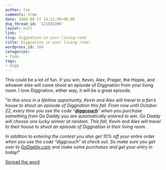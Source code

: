```yaml
---
author: tim
comments: true
date: 2008-09-17 14:23:00+00:00
dsq_thread_id: '121581396'
layout: post
link: ''
slug: diggnation-in-your-living-room
title: Diggnation in your living room!
wordpress_id: 164
categories:
- Code
tags:
- digg
---
```


This could be a lot of fun.  If you win, Kevin, Alex, Prager, the Hippie, and
whoever else will come shoot an episode of Diggnation from your living room. I
love Diggnation, either way, it will be a great episode.  
  
"_In this once in a lifetime opportunity, Kevin and Alex will travel to a
fan’s house to shoot an episode of Diggnation this fall. From now until
October 22, every time you use the code
“**[diggcouch](http://www.godaddy.com/)**” when you purchase something from Go
Daddy you are automatically entered to win. Go Daddy will choose one lucky
winner at random. This fall, Kevin and Alex will travel to their house to
shoot an episode of Diggnation in their living room._  
  
_In addition to entering the contest you also get 10% off your entire order
when you use the code “diggcouch” at check out. So make sure you get over to
[GoDaddy.com](http://www.godaddy.com/) and make some purchases and get your
entry in today!_"  
  
[Spread the word](http://revision3.com/blog/2008/09/15/kevin-and-alex-in-your-living-room/)